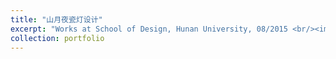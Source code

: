 ```yaml
---
title: "山月夜瓷灯设计"
excerpt: "Works at School of Design, Hunan University, 08/2015 <br/><img src='/images/7.png'> <br/><img src='/images/7_2.png'>"
collection: portfolio
---
```



